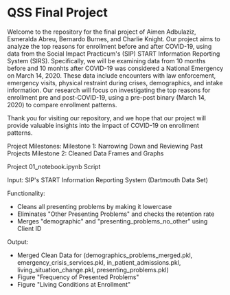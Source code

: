 # QSS Final Project 

Welcome to the repository for the final project of Aimen Adbulaziz, Esmeralda Abreu, Bernardo Burnes, and Charlie Knight. Our project aims to analyze the top reasons for enrollment before and after COVID-19, using data from the Social Impact Practicum's (SIP) START Information Reporting System (SIRS). Specifically, we will be examining data from 10 months before and 10 monhts after COVID-19 was considered a National Emergency on March 14, 2020. These data include encounters with law enforcement, emergency visits, physical restraint during crises, demographics, and intake information. Our research will focus on investigating the top reasons for enrollment pre and post-COVID-19, using a pre-post binary (March 14, 2020) to compare enrollment patterns. 

Thank you for visiting our repository, and we hope that our project will provide valuable insights into the impact of COVID-19 on enrollment patterns.

Project Milestones:
Milestone 1: Narrowing Down and Reviewing Past Projects 
Milestone 2: Cleaned Data Frames and Graphs

Project 01_notebook.ipynb Script

Input: SIP's START Information Reporting System (Dartmouth Data Set)

Functionality:
- Cleans all presenting problems by making it lowercase
- Eliminates "Other Presenting Problems" and checks the retention rate
- Merges "demographic" and "presenting_problems_no_other" using Client ID

Output: 
- Merged Clean Data for (demographics_problems_merged.pkl, emergency_crisis_services.pkl, in_patient_admissions.pkl, living_situation_change.pkl, presenting_problems.pkl)
- Figure "Frequency of Presented Problems"
- Figure "Living Conditions at Enrollment"
